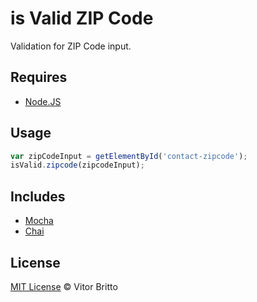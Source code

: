# is Valid ZIP Code

Validation for ZIP Code input.


## Requires

- [Node.JS](http://nodejs.org/)


## Usage

```javascript
var zipCodeInput = getElementById('contact-zipcode');
isValid.zipcode(zipcodeInput);
```


## Includes

- [Mocha](http://visionmedia.github.io/mocha/)
- [Chai](http://chaijs.com/)


## License

[MIT License](http://vitorbritto.mit-license.org/) © Vitor Britto
